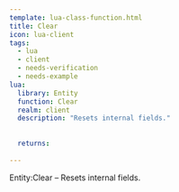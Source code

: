 ```yaml
---
template: lua-class-function.html
title: Clear
icon: lua-client
tags:
  - lua
  - client
  - needs-verification
  - needs-example
lua:
  library: Entity
  function: Clear
  realm: client
  description: "Resets internal fields."
  
  
  returns:
    
---
```


<div class="lua__search__keywords">
Entity:Clear &#x2013; Resets internal fields.
</div>
